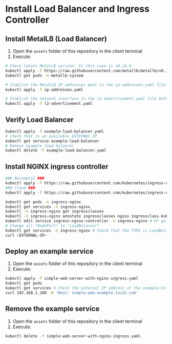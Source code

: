 # Install Load Balancer and Ingress Controller

## Install MetalLB (Load Balancer)

1. Open the `assets` folder of this repository in the client terminal
2. Execute:

```bash
# Check latest MetalLB version. In this case is v0.14.8
kubectl apply -f https://raw.githubusercontent.com/metallb/metallb/v0.14.8/config/manifests/metallb-native.yaml
kubectl get pods -n metallb-system

# Stablish the MetalLB IP addresses pool in the ip-addresses.yaml file before execute the next command
kubectl apply -f ip-addresses.yaml

# Stablish the network interface in the l2-advertisement.yaml file before execute the next command
kubectl apply -f l2-advertisement.yaml
```

## Verify Load Balancer

```bash
kubectl apply -f example-load-balancer.yaml
# Check that is an available EXTERNAL-IP
kubectl get service example-load-balancer
# Remove example load balancer
kubectl delete -f example-load-balancer.yaml
```

## Install NGINX ingress controller

```bash
### Baremetal ###
kubectl apply -f https://raw.githubusercontent.com/kubernetes/ingress-nginx/controller-v1.1.3/deploy/static/provider/baremetal/deploy.yaml
### Cloud ###
kubectl apply -f https://raw.githubusercontent.com/kubernetes/ingress-nginx/controller-v1.1.3/deploy/static/provider/cloud/deploy.yaml

kubectl get pods -n ingress-nginx
kubectl get services -n ingress-nginx
kubectl -n ingress-nginx get ingressclasses
kubectl -n ingress-nginx annotate ingressclasses nginx ingressclass.kubernetes.io/is-default-class="true" # Only if there is an only instance of the ingress nginx controller
kubectl edit service ingress-nginx-controller -n ingress-nginx # Or go to Lens, Menu Network > Services > ingress-nginx-controller > edit ...
# Change all "NodePort" to "LoadBalancer"
kubectl get services -n ingress-nginx # Check that the TYPE is LoadBalancer
curl <EXTERNAL-IP>

```

## Deploy an example service

1. Open the `assets` folder of this repository in the client terminal
2. Execute:

```bash
kubectl apply -f simple-web-server-with-nginx-ingress.yaml
kubectl get pods
kubectl get services # Check the external IP address of the example-http-service
curl 192.168.1.180 -H 'Host: simple-web-example.local.com'
```

## Remove the example service

1. Open the `assets` folder of this repository in the client terminal
2. Execute:

```bash
kubectl delete -f simple-web-server-with-nginx-ingress.yaml
```
